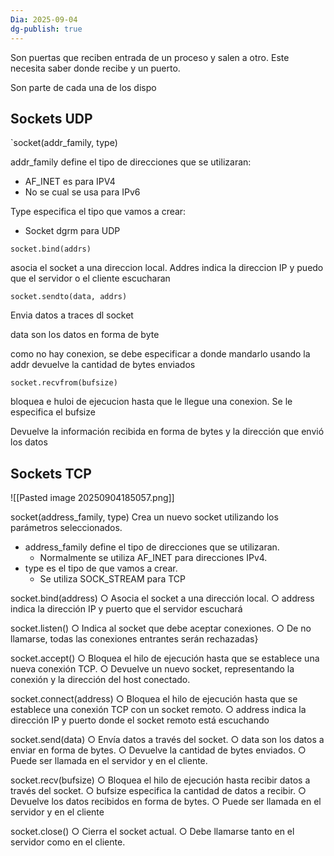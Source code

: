```yaml
---
Dia: 2025-09-04
dg-publish: true
---
```

Son puertas que reciben entrada de un proceso y salen a otro. Este necesita saber donde recibe y un puerto.

Son parte de cada una de los dispo


## Sockets UDP

`socket(addr_family, type)

addr_family define el tipo de direcciones que se utilizaran:
- AF_INET es para IPV4 
- No se cual se usa para IPv6 

Type especifica el tipo que vamos a crear:
- Socket dgrm para UDP 

`socket.bind(addrs)`

asocia el socket a una direccion local. Addres indica la direccion IP y puedo que el servidor o el cliente escucharan

`socket.sendto(data, addrs)`

Envia datos a traces dl socket 

data son los datos en forma de byte 

como no hay conexion, se debe especificar a donde mandarlo usando la addr 
devuelve la cantidad de bytes enviados 

`socket.recvfrom(bufsize)`

bloquea e huloi de ejecucion hasta que le llegue una conexion. Se le especifica el bufsize

Devuelve la información recibida en forma de bytes y la dirección que envió los datos


## Sockets TCP
![[Pasted image 20250904185057.png]]


socket(address_family, type) 
Crea un nuevo socket utilizando los parámetros seleccionados.
- address_family define el tipo de direcciones que se utilizaran. 
	- Normalmente se utiliza AF_INET para direcciones IPv4. 
- type es el tipo de que vamos a crear. 
	- Se utiliza SOCK_STREAM para TCP


socket.bind(address) ○ Asocia el socket a una dirección local. ○ address indica la dirección IP y puerto que el servidor escuchará


socket.listen() ○ Indica al socket que debe aceptar conexiones. ○ De no llamarse, todas las conexiones entrantes serán rechazadas}


socket.accept() ○ Bloquea el hilo de ejecución hasta que se establece una nueva conexión TCP. ○ Devuelve un nuevo socket, representando la conexión y la dirección del host conectado.

socket.connect(address) ○ Bloquea el hilo de ejecución hasta que se establece una conexión TCP con un socket remoto. ○ address indica la dirección IP y puerto donde el socket remoto está escuchando

socket.send(data) ○ Envía datos a través del socket. ○ data son los datos a enviar en forma de bytes. ○ Devuelve la cantidad de bytes enviados. ○ Puede ser llamada en el servidor y en el cliente.

socket.recv(bufsize) ○ Bloquea el hilo de ejecución hasta recibir datos a través del socket. ○ bufsize especifica la cantidad de datos a recibir. ○ Devuelve los datos recibidos en forma de bytes. ○ Puede ser llamada en el servidor y en el cliente

socket.close() ○ Cierra el socket actual. ○ Debe llamarse tanto en el servidor como en el cliente.